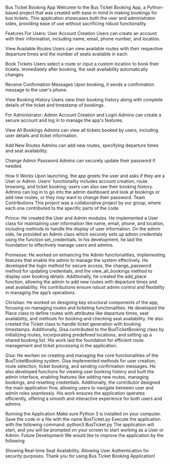 Bus Ticket Booking App
Welcome to the Bus Ticket Booking App, a Python-based project that was created with ease in mind in making bookings for bus tickets. This application showcases both the user and administrator sides, providing ease of use without sacrificing robust functionality.

Features
For Users:
User Account Creation
Users can create an account with their information, including name, email, phone number, and location.

View Available Routes
Users can view available routes with their respective departure times and the number of seats available in each.

Book Tickets
Users select a route or input a custom location to book their tickets. Immediately after booking, the seat availability automatically changes.

Receive Confirmation Messages
Upon booking, it sends a confirmation message to the user's phone.

View Booking History
Users view their booking history along with complete details of the ticket and timestamp of bookings.

For Administrator:
Admin Account Creation and Login
Admins can create a secure account and log in to manage the app's features.

View All Bookings
Admins can view all tickets booked by users, including user details and ticket information.

Add New Routes
Admins can add new routes, specifying departure times and seat availability.

Change Admin Password
Admins can securely update their password if needed.

How It Works
Upon launching, the app greets the user and asks if they are a User or Admin.
Users' functionality includes account creation, route browsing, and ticket booking; users can also see their booking history.
Admins can log in to go into the admin dashboard and look at bookings or add new routes, or they may want to change their password.
Team Contributions
This project was a collaborative project by our group, where each one contributed to the specific parts of the code.

Prince: He created the User and Admin modules. He implemented a User class for maintaining user information like name, email, phone, and location, including methods to handle the display of user information. On the admin side, he provided an Admin class which securely sets up admin credentials using the function set_credentials. In his development, he laid the foundation to effectively manage users and admins.

Promesse: He worked on enhancing the Admin functionalities, implementing features that enable the admin to manage the system effectively. He developed the login method for secure access, the change_password method for updating credentials, and the view_all_bookings method to display user booking details. Additionally, he created the add_place function, allowing the admin to add new routes with departure times and seat availability. His contributions ensure robust admin control and flexibility in managing the app’s operations.

Christian: He worked on designing key structural components of the app, focusing on managing routes and ticketing functionalities. He developed the Place class to define routes with attributes like departure times, seat availability, and methods for booking and checking seat availability. He also created the Ticket class to handle ticket generation with booking timestamps. Additionally, Gisa contributed to the BusTicketBooking class by initializing routes, incorporating predefined locations, and setting up a shared booking list. His work laid the foundation for efficient route management and ticket processing in the application.

Gisa: He worken on creating and managing the core functionalities of the BusTicketBooking system. Gisa implemented methods for user creation, route selection, ticket booking, and sending confirmation messages. He also developed functions for viewing user booking history and built the admin interface, enabling features like adding new routes, managing bookings, and resetting credentials. Additionally, the contributor designed the main application flow, allowing users to navigate between user and admin roles seamlessly. His work ensures the application operates efficiently, offering a smooth and interactive experience for both users and admins.

Running the Application
Make sure Python 3 is installed on your computer.
Save the code in a file with the name BusTicket.py
Execute the application with the following command:
python3 BusTicket.py
The application will start, and you will be prompted on your screen to start working as a User or Admin.
Future Development
We would like to improve the application by the following:

Showing Real-time Seat Availability.
Allowing User Authentication for security purposes.
Thank you for using Bus Ticket Booking Application!
